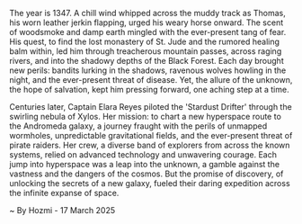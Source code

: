 
The year is 1347.  A chill wind whipped across the muddy track as Thomas, his worn leather jerkin flapping, urged his weary horse onward.  The scent of woodsmoke and damp earth mingled with the ever-present tang of fear.  His quest, to find the lost monastery of St. Jude and the rumored healing balm within, led him through treacherous mountain passes, across raging rivers, and into the shadowy depths of the Black Forest.  Each day brought new perils: bandits lurking in the shadows, ravenous wolves howling in the night, and the ever-present threat of disease.  Yet, the allure of the unknown, the hope of salvation, kept him pressing forward, one aching step at a time.

Centuries later, Captain Elara Reyes piloted the 'Stardust Drifter' through the swirling nebula of Xylos.  Her mission: to chart a new hyperspace route to the Andromeda galaxy, a journey fraught with the perils of unmapped wormholes, unpredictable gravitational fields, and the ever-present threat of pirate raiders.  Her crew, a diverse band of explorers from across the known systems, relied on advanced technology and unwavering courage.  Each jump into hyperspace was a leap into the unknown, a gamble against the vastness and the dangers of the cosmos.  But the promise of discovery, of unlocking the secrets of a new galaxy, fueled their daring expedition across the infinite expanse of space.

~ By Hozmi - 17 March 2025
